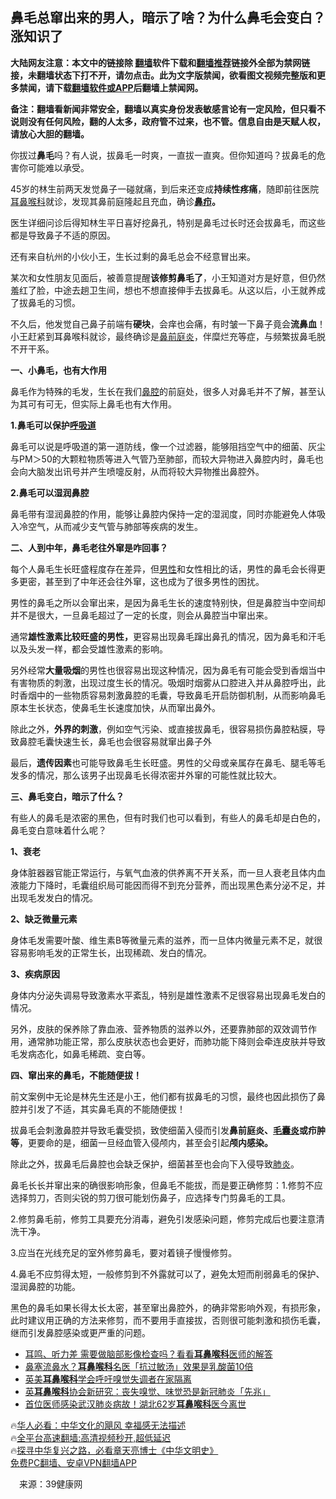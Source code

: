  <!-- 面包屑导航 --> <h2>鼻毛总窜出来的男人，暗示了啥？为什么鼻毛会变白？涨知识了</h2> <p class="notice"><b>大陆网友注意：本文中的链接除 <a href="https://github.com/bannedbook/fanqiang" >翻墙</a>软件下载和<a href="https://github.com/killgcd/justmysocks/blob/master/README.md">翻墙推荐</a>链接外全部为禁网链接，未翻墙状态下打不开，请勿点击。此为文字版禁闻，欲看图文视频完整版和更多禁闻，请下载<a href="https://github.com/bannedbook/fanqiang">翻墙软件或APP</a>后翻墙上禁闻网。</p><p>备注：翻墙看新闻非常安全，翻墙以真实身份发表敏感言论有一定风险，但只看不说则没有任何风险，翻的人太多，政府管不过来，也不管。信息自由是天赋人权，请放心大胆的翻墙。</b></p>  <div class="entry"> <p>你拔过<strong>鼻毛</strong>吗？有人说，拔鼻毛一时爽，一直拔一直爽。但你知道吗？拔鼻毛的危害你可能难以承受。</p> <p>45岁的林生前两天发觉鼻子一碰就痛，到后来还变成<strong>持续性疼痛</strong>，随即前往医院<a href="https://www.bannedbook.org/bnews/tag/%e8%80%b3%e9%bc%bb%e5%96%89%e7%a7%91/" class="st_tag internal_tag" rel="tag" title="标签 耳鼻喉科 下的日志">耳鼻喉科</a>就诊，发现其鼻前庭隆起且充血，确诊<strong><a href="https://www.bannedbook.org/bnews/tag/%e9%bc%bb%e7%96%96/" class="st_tag internal_tag" rel="tag" title="标签 鼻疖 下的日志">鼻疖</a>。</strong></p> <p>医生详细问诊后得知林生平日喜好挖鼻孔，特别是鼻毛过长时还会拔鼻毛，而这些都是导致鼻子不适的原因。</p> <p>还有来自杭州的小伙小王，生长过剩的鼻毛总会不经意冒出来。</p> <p>某次和女性朋友见面后，被善意提醒<strong>该修剪鼻毛了</strong>，小王知道对方是好意，但仍然羞红了脸，中途去趟卫生间，想也不想直接伸手去拔鼻毛。从这以后，小王就养成了拔鼻毛的习惯。</p> <p>不久后，他发觉自己鼻子前端有<strong>硬块</strong>，会痒也会痛，有时皱一下鼻子竟会<strong>流鼻血</strong>！小王赶紧到耳鼻喉科就诊，最终确诊是<a href="https://www.bannedbook.org/bnews/tag/%e9%bc%bb%e5%89%8d%e5%ba%ad%e7%82%8e/" class="st_tag internal_tag" rel="tag" title="标签 鼻前庭炎 下的日志">鼻前庭炎</a>，伴糜烂充等症，与频繁拔鼻毛脱不开干系。</p> <p><strong>一、小鼻毛，也有大作用</strong></p> <p>鼻毛作为特殊的毛发，生长在我们<a href="https://www.bannedbook.org/bnews/tag/%E9%BC%BB%E8%85%94/" class="st_tag internal_tag" rel="tag" title="标签 鼻腔 下的日志">鼻腔</a>的前庭处，很多人对鼻毛并不了解，甚至认为其可有可无，但实际上鼻毛也有大作用。</p> <p><strong>1.鼻毛可以保护<a href="https://www.bannedbook.org/bnews/tag/%E5%91%BC%E5%90%B8%E9%81%93/" class="st_tag internal_tag" rel="tag" title="标签 呼吸道 下的日志">呼吸道</a></strong></p>  <p>鼻毛可以说是呼吸道的第一道防线，像一个过滤器，能够阻挡空气中的细菌、灰尘与PM＞50的大颗粒物质等进入气管乃至肺部，而较大异物进入鼻腔内时，鼻毛也会向大脑发出讯号并产生喷嚏反射，从而将较大异物推出鼻腔外。</p> <p><strong>2.鼻毛可以湿润鼻腔</strong></p> <p>鼻毛带有湿润鼻腔的作用，能够让鼻腔内保持一定的湿润度，同时亦能避免人体吸入冷空气，从而减少支气管与肺部等疾病的发生。</p> <p><strong>二、人到中年，鼻毛老往外窜是咋回事？</strong></p> <p>每个人鼻毛生长旺盛程度存在差异，但<a href="https://www.bannedbook.org/bnews/tag/%E7%94%B7%E6%80%A7/" class="st_tag internal_tag" rel="tag" title="标签 男性 下的日志">男性</a>和女性相比的话，男性的鼻毛会长得更多更密，甚至到了中年还会往外窜，这也成为了很多男性的困扰。</p> <p>男性的鼻毛之所以会窜出来，是因为鼻毛生长的速度特别快，但是鼻腔当中空间却并不是很大，一旦鼻毛超过了一定的长度，则会从鼻腔当中窜出来。</p> <p>通常<strong>雄性激素比较旺盛的男性，</strong>更容易出现鼻毛蹿出鼻孔的情况，因为鼻毛和汗毛以及头发一样，都会受雄性激素的影响。</p> <p>另外经常<strong>大量吸烟</strong>的男性也很容易出现这种情况，因为鼻毛有可能会受到香烟当中有害物质的刺激，出现过度生长的情况。吸烟时烟雾从口腔进入并从鼻腔呼出，此时香烟中的一些物质容易刺激鼻腔的毛囊，导致鼻毛开启防御机制，从而影响鼻毛原本生长状态，使鼻毛生长速度加快，从而窜出鼻外。</p> <p>除此之外，<strong>外界的刺激</strong>，例如空气污染、或直接拔鼻毛，很容易损伤鼻腔粘膜，导致鼻腔毛囊快速生长，鼻毛也会很容易就窜出鼻子外</p>  <p>最后，<strong>遗传因素</strong>也可能导致鼻毛生长旺盛。男性的父母或亲属存在鼻毛、腿毛等毛发多的情况，那么该男子出现鼻毛长得浓密并外窜的可能性就比较大。</p> <p><strong>三、鼻毛变白，暗示了什么？</strong></p> <p>有些人的鼻毛是浓密的黑色，但有时我们也可以看到，有些人的鼻毛却是白色的，鼻毛变白意味着什么呢？</p> <p><strong>1、衰老</strong></p> <p>身体脏器器官能正常运行，与氧气血液的供养离不开关系，而一旦人衰老且体内血液能力下降时，毛囊组织局可能因而得不到充分营养，而出现黑色素分泌不足，并出现毛发发白的情况。</p> <p><strong>2、缺乏微量元素</strong></p> <p>身体毛发需要叶酸、维生素B等微量元素的滋养，而一旦体内微量元素不足，就很容易影响毛发的正常生长，出现稀疏、发白的情况。</p> <p><strong>3、疾病原因</strong></p> <p>身体内分泌失调易导致激素水平紊乱，特别是雄性激素不足很容易出现鼻毛发白的情况。</p>  <p>另外，皮肤的保养除了靠血液、营养物质的滋养以外，还要靠肺部的双效调节作用，通常肺功能正常，那么皮肤状态也会更好，而肺功能下降则会牵连皮肤并导致毛发病态化，如鼻毛稀疏、变白等。</p> <p><strong>四、窜出来的鼻毛，不能随便拔！</strong></p> <p>前文案例中无论是林先生还是小王，他们都有拔鼻毛的习惯，最终也因此损伤了鼻腔并引发了不适，其实鼻毛真的不能随便拔！</p> <p>拔鼻毛会刺激鼻腔并导致毛囊受损，致使细菌入侵而引发<strong>鼻前庭炎、<a href="https://www.bannedbook.org/bnews/tag/%E6%AF%9B%E5%9B%8A%E7%82%8E/" class="st_tag internal_tag" rel="tag" title="标签 毛囊炎 下的日志">毛囊炎</a>或疖肿等</strong>，更要命的是，细菌一旦经血管入侵颅内，甚至会引起<strong>颅内感染。</strong></p> <p>除此之外，拔鼻毛后鼻腔也会缺乏保护，细菌甚至也会向下入侵导致<a href="https://www.bannedbook.org/bnews/tag/%e8%82%ba%e7%82%8e/" class="st_tag internal_tag" rel="tag" title="标签 肺炎 下的日志">肺炎</a>。</p> <p>鼻毛长长并窜出来的确很影响形象，但鼻毛不能拔，而是要正确修剪：1.修剪不应选择剪刀，否则尖锐的剪刀很可能划伤鼻子，应选择专门剪鼻毛的工具。</p> <p>2.修剪鼻毛前，修剪工具要充分消毒，避免引发感染问题，修剪完成后也要注意清洗干净。</p> <p>3.应当在光线充足的室外修剪鼻毛，要对着镜子慢慢修剪。</p> <p>4.鼻毛不应剪得太短，一般修剪到不外露就可以了，避免太短而削弱鼻毛的保护、湿润鼻腔的功能。</p>  <p>黑色的鼻毛如果长得太长太密，甚至窜出鼻腔外，的确非常影响外观，有损形象，此时建议用正确的方法来修剪，而不要用手直接拔，否则很可能刺激和损伤毛囊，继而引发鼻腔感染或更严重的问题。</p> <!--<div id="taboola-mid-1"></div>--><ul class='op-related-articles' title='相关阅读'> <li><a href='https://www.bannedbook.org/bnews/health/20200831/1388549.html' target='_blank'>耳鸣、听力差 需要做脑部影像检查吗？看看<b>耳鼻喉科</b>医师的解答</a></li> <li><a href='https://www.bannedbook.org/bnews/lifebaike/20200425/1319136.html' target='_blank'>鼻塞流鼻水？<b>耳鼻喉科</b>名医「抗过敏汤」效果是乳酸菌10倍</a></li> <li><a href='https://www.bannedbook.org/bnews/worldnews/20200325/1299809.html' target='_blank'>英美<b>耳鼻喉科</b>学会呼吁嗅觉失调者在家隔离</a></li> <li><a href='https://www.bannedbook.org/bnews/cnnews/20200324/1299447.html' target='_blank'>英<b>耳鼻喉科</b>协会新研究：丧失嗅觉、味觉恐是新冠肺炎「先兆」</a></li> <li><a href='https://www.bannedbook.org/bnews/topimagenews/20200126/1265114.html' target='_blank'>首位医师感染武汉肺炎病故！湖北62岁<b>耳鼻喉科</b>医今离世</a></li> </ul> <p class="texttj"> 🔥<a href="https://www.bannedbook.org/bnews/comments/20220220/1694796.html" target="_blank">华人必看：中华文化的飓风 幸福感无法描述</a><br/> 🔥<a href="https://github.com/bannedbook/fanqiang/wiki/V2ray%E6%9C%BA%E5%9C%BA" target="_blank">全平台高速翻墙:高清视频秒开,超低延迟</a><br/> 🔥<a href="https://www.bannedbook.org/bnews/comments/20220808/1768773.html" target="_blank">探寻中华复兴之路，必看章天亮博士《中华文明史》</a><br/> <a href="https://github.com/bannedbook/fanqiang/wiki/%E7%A6%81%E9%97%BB%E7%BD%91%E5%AE%89%E5%8D%93%E7%BF%BB%E5%A2%99%E6%96%B0%E9%97%BBAPP" target="_blank">免费PC翻墙、安卓VPN翻墙APP</a><br/> </p><p class="src-info">　来源：39健康网 </p><a name='sharetosocial'></a> <div style="margin-bottom:5px;padding-bottom:5px;clear:both"> <div id="archive-pix-1" class="banner-ads"> <!-- AuctionX Display platform tag START --> <div id="27602x728x90x621x_ADSLOT1" clicktrack="%%CLICK_URL_ESC%%"></div>  <!-- AuctionX Display platform tag END --> </div> <div id="archive-pix-2" class="banner-ads"> <!-- AuctionX Display platform tag START --> <div id="27556x300x250x621x_ADSLOT1" clicktrack="%%CLICK_URL_ESC%%" style="margin:0 auto;text-align:center"></div>  <!-- AuctionX Display platform tag END --> </div> </div>  <div id="archive-pix-1" class="banner-ads"> <!-- AuctionX Display platform tag START --> <div id="27603x728x90x621x_ADSLOT1" clicktrack="%%CLICK_URL_ESC%%"></div>  <!-- AuctionX Display platform tag END --> </div> </div><!--END ENTRY--> 